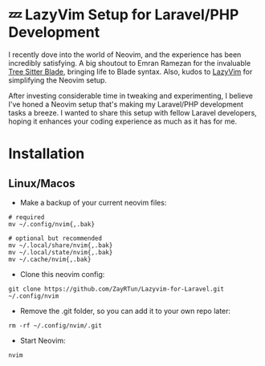 # 💤 LazyVim Setup for Laravel/PHP Development

I recently dove into the world of Neovim, and the experience has been incredibly satisfying. A big shoutout to Emran Ramezan for the invaluable [Tree Sitter Blade](https://github.com/EmranMR/tree-sitter-blade), bringing life to Blade syntax. Also, kudos to [LazyVim]( https://www.lazyvim.org) for simplifying the Neovim setup.

After investing considerable time in tweaking and experimenting, I believe I've honed a Neovim setup that's making my Laravel/PHP development tasks a breeze. I wanted to share this setup with fellow Laravel developers, hoping it enhances your coding experience as much as it has for me.

# Installation

## Linux/Macos

- Make a backup of your current neovim files:
```shell
# required
mv ~/.config/nvim{,.bak}

# optional but recommended
mv ~/.local/share/nvim{,.bak}
mv ~/.local/state/nvim{,.bak}
mv ~/.cache/nvim{,.bak}
```
- Clone this neovim config:
```shell
git clone https://github.com/ZayRTun/Lazyvim-for-Laravel.git ~/.config/nvim
```

- Remove the .git folder, so you can add it to your own repo later:
```shell
rm -rf ~/.config/nvim/.git
```

- Start Neovim:
```shell
nvim
```


